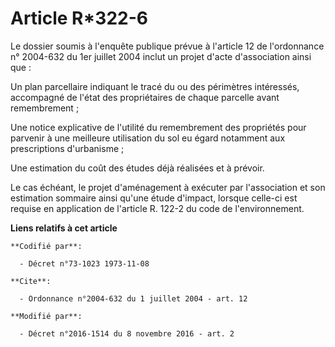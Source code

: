 # Article R*322-6

Le dossier soumis à l'enquête publique prévue à l'article 12 de l'ordonnance n° 2004-632 du 1er juillet 2004 inclut un projet
d'acte d'association ainsi que : 

Un plan parcellaire indiquant le tracé du ou des périmètres intéressés, accompagné de l'état des propriétaires de chaque
parcelle avant remembrement ; 

Une notice explicative de l'utilité du remembrement des propriétés pour parvenir à une meilleure utilisation du sol eu égard
notamment aux prescriptions d'urbanisme ; 

Une estimation du coût des études déjà réalisées et à prévoir. 

Le cas échéant, le projet d'aménagement à exécuter par l'association et son estimation sommaire ainsi qu'une étude d'impact,
lorsque celle-ci est requise en application de l'article R. 122-2 du code de l'environnement.

**Liens relatifs à cet article**

	**Codifié par**:

	  - Décret n°73-1023 1973-11-08

	**Cite**:

	  - Ordonnance n°2004-632 du 1 juillet 2004 - art. 12

	**Modifié par**:

	  - Décret n°2016-1514 du 8 novembre 2016 - art. 2
